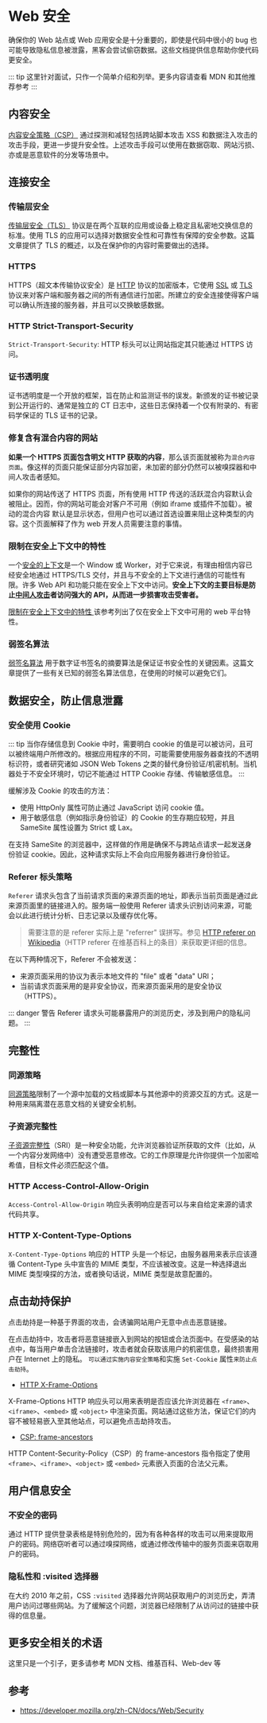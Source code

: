 # Web 安全

确保你的 Web 站点或 Web 应用安全是十分重要的，即使是代码中很小的 bug 也可能导致隐私信息被泄露，黑客会尝试偷窃数据。这些文档提供信息帮助你使代码更安全。

::: tip
这里针对面试，只作一个简单介绍和列举。更多内容请查看 MDN 和其他推荐参考
:::

## 内容安全

[内容安全策略（CSP）](https://developer.mozilla.org/en-US/docs/Web/HTTP/CSP) 通过探测和减轻包括跨站脚本攻击 XSS 和数据注入攻击的攻击手段，更进一步提升安全性。上述攻击手段可以使用在数据窃取、网站污损、亦或是恶意软件的分发等场景中。

## 连接安全

### 传输层安全

[传输层安全（TLS）](https://developer.mozilla.org/zh-CN/docs/Web/Security/Transport_Layer_Security) 协议是在两个互联的应用或设备上稳定且私密地交换信息的标准。使用 TLS 的应用可以选择对数据安全性和可靠性有保障的安全参数。这篇文章提供了 TLS 的概述，以及在保护你的内容时需要做出的选择。

### HTTPS

HTTPS（超文本传输协议安全）是 [HTTP](../../%E7%9B%B4%E5%87%BB%E6%A6%82%E5%BF%B5/04http/s_http_1-http.md) 协议的加密版本，它使用 [SSL](https://developer.mozilla.org/zh-CN/docs/Glossary/SSL) 或 [TLS](https://developer.mozilla.org/zh-CN/docs/Glossary/TLS) 协议来对客户端和服务器之间的所有通信进行加密。所建立的安全连接使得客户端可以确认所连接的服务器，并且可以交换敏感数据。

### HTTP Strict-Transport-Security

`Strict-Transport-Security`: HTTP 标头可以让网站指定其只能通过 HTTPS 访问。

### 证书透明度

证书透明度是一个开放的框架，旨在防止和监测证书的误发。新颁发的证书被记录到公开运行的、通常是独立的 CT 日志中，这些日志保持着一个仅有附录的、有密码学保证的 TLS 证书的记录。

### 修复含有混合内容的网站

**如果一个 HTTPS 页面包含明文 HTTP 获取的内容**，那么该页面就被称为`混合内容页面`。像这样的页面只能保证部分内容加密，未加密的部分仍然可以被嗅探器和中间人攻击者感知。

如果你的网站传送了 HTTPS 页面，所有使用 HTTP 传送的活跃混合内容默认会被阻止。因而，你的网站可能会对客户不可用（例如 iframe 或插件不加载）。被动的混合内容 默认是显示状态，但用户也可以通过首选设置来阻止这种类型的内容。这个页面解释了作为 web 开发人员需要注意的事情。

### 限制在安全上下文中的特性

一个[安全的上下文](https://developer.mozilla.org/zh-CN/docs/Web/Security/Secure_Contexts)是一个 Window 或 Worker，对于它来说，有理由相信内容已经安全地通过 HTTPS/TLS 交付，并且与不安全的上下文进行通信的可能性有限。许多 Web API 和功能只能在安全上下文中访问。**安全上下文的主要目标是防止[中间人攻击](https://zh.wikipedia.org/wiki/%E4%B8%AD%E9%97%B4%E4%BA%BA%E6%94%BB%E5%87%BB)者访问强大的 API，从而进一步损害攻击受害者。**

[限制在安全上下文中的特性
](https://developer.mozilla.org/zh-CN/docs/Web/Security/Secure_Contexts/features_restricted_to_secure_contexts) 该参考列出了仅在安全上下文中可用的 web 平台特性。

### 弱签名算法

[弱签名算法](https://developer.mozilla.org/zh-CN/docs/Web/Security/Weak_Signature_Algorithm) 用于数字证书签名的摘要算法是保证证书安全性的关键因素。这篇文章提供了一些有关已知的弱签名算法信息，在使用的时候可以避免它们。

## 数据安全，防止信息泄露

### 安全使用 Cookie

::: tip
当你存储信息到 Cookie 中时，需要明白 cookie 的值是可以被访问，且可以被终端用户所修改的。根据应用程序的不同，可能需要使用服务器查找的不透明标识符，或者研究诸如 JSON Web Tokens 之类的替代身份验证/机密机制。当机器处于不安全环境时，切记不能通过 HTTP Cookie 存储、传输敏感信息。
:::

缓解涉及 Cookie 的攻击的方法：

- 使用 HttpOnly 属性可防止通过 JavaScript 访问 cookie 值。
- 用于敏感信息（例如指示身份验证）的 Cookie 的生存期应较短，并且 SameSite 属性设置为 Strict 或 Lax。

在支持 SameSite 的浏览器中，这样做的作用是确保不与跨站点请求一起发送身份验证 cookie。因此，这种请求实际上不会向应用服务器进行身份验证。

### Referer 标头策略

`Referer` 请求头包含了当前请求页面的来源页面的地址，即表示当前页面是通过此来源页面里的链接进入的。服务端一般使用 Referer 请求头识别访问来源，可能会以此进行统计分析、日志记录以及缓存优化等。

> 需要注意的是 referer 实际上是 "referrer" 误拼写。参见 [HTTP referer on Wikipedia](https://zh.wikipedia.org/wiki/HTTP_referer)（HTTP referer 在维基百科上的条目）来获取更详细的信息。

在以下两种情况下，Referer 不会被发送：

- 来源页面采用的协议为表示本地文件的 "file" 或者 "data" URI；
- 当前请求页面采用的是非安全协议，而来源页面采用的是安全协议（HTTPS）。

::: danger 警告
Referer 请求头可能暴露用户的浏览历史，涉及到用户的隐私问题。
:::

## 完整性

### 同源策略

[同源策略](https://developer.mozilla.org/zh-CN/docs/Web/Security/Same-origin_policy)限制了一个源中加载的文档或脚本与其他源中的资源交互的方式。这是一种用来隔离潜在恶意文档的关键安全机制。

### 子资源完整性

[子资源完整性](https://developer.mozilla.org/zh-CN/docs/Web/Security/Subresource_Integrity)（SRI）是一种安全功能，允许浏览器验证所获取的文件（比如，从一个内容分发网络中）没有遭受恶意修改。它的工作原理是允许你提供一个加密哈希值，目标文件必须匹配这个值。

### HTTP Access-Control-Allow-Origin

`Access-Control-Allow-Origin` 响应头表明响应是否可以与来自给定来源的请求代码共享。

### HTTP X-Content-Type-Options

`X-Content-Type-Options` 响应的 HTTP 头是一个标记，由服务器用来表示应该遵循 Content-Type 头中宣告的 MIME 类型，不应该被改变。这是一种选择退出 MIME 类型嗅探的方法，或者换句话说，MIME 类型是故意配置的。

## 点击劫持保护

点击劫持是一种基于界面的攻击，会诱骗网站用户无意中点击恶意链接。

在点击劫持中，攻击者将恶意链接嵌入到网站的按钮或合法页面中。在受感染的站点中，每当用户单击合法链接时，攻击者就会获取该用户的机密信息，最终损害用户在 Internet 上的隐私。
`可以通过实施内容安全策略`和实施 `Set-Cookie` 属性`来防止点击劫持`。

- [HTTP X-Frame-Options](https://developer.mozilla.org/zh-CN/docs/Web/HTTP/Headers/X-Frame-Options)

X-Frame-Options HTTP 响应头可以用来表明是否应该允许浏览器在 `<frame>`、`<iframe>`、`<embed>` 或 `<object>` 中渲染页面。网站通过这些方法，保证它们的内容不被轻易嵌入至其他站点，可以避免点击劫持攻击。

- [CSP: frame-ancestors](https://developer.mozilla.org/zh-CN/docs/Web/HTTP/Headers/Content-Security-Policy/frame-ancestors)

HTTP Content-Security-Policy（CSP）的 frame-ancestors 指令指定了使用 `<frame>`、`<iframe>`、`<object>` 或 `<embed>` 元素嵌入页面的合法父元素。

## 用户信息安全

### 不安全的密码

通过 HTTP 提供登录表格是特别危险的，因为有各种各样的攻击可以用来提取用户的密码。网络窃听者可以通过嗅探网络，或通过修改传输中的服务页面来窃取用户的密码。

### 隐私性和 :visited 选择器

在大约 2010 年之前，CSS `:visited` 选择器允许网站获取用户的浏览历史，弄清用户访问过哪些网站。为了缓解这个问题，浏览器已经限制了从访问过的链接中获得的信息量。

## 更多安全相关的术语

这里只是一个引子，更多请参考 MDN 文档、维基百科、Web-dev 等

## 参考

- <https://developer.mozilla.org/zh-CN/docs/Web/Security>
